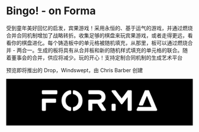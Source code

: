 # Bingo! - on Forma

受到童年美好回忆的启发，宾果游戏！采用永恒的、基于运气的游戏，并通过燃烧合并合同机制增加了战略转折。收集足够的棋盘来玩宾果游戏，或者走得更远，看看你的棋盘进化。每个铸造板中的单元格被随机填充，从那里，板可以通过燃烧合并 - 两合一。生成的板将具有从合并板和新的随机样式填充的单元格的联合。随着董事会的合并，供应将减少。玩的开心！支持定制合同机制的生成艺术平台

预览即将推出的 Drop，Windswept，由 Chris Barber 创建

![NFT](unnamed.png)
